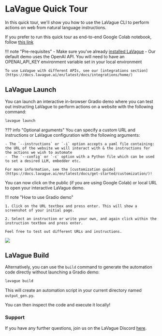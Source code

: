 # LaVague Quick Tour

In this quick tour, we'll show you how to use the LaVague CLI to perform actions on web from natural language instructions.

If you prefer to run this quick tour as end-to-end Google Colab notebook, follow [this link](https://colab.research.google.com/github/lavague-ai/lavague/blob/main/docs/docs/get-started/quick-tour-notebook/quick-tour.ipynb)

!!! note "Pre-requisites"
    - Make sure you've already [installed LaVague](https://docs.lavague.ai/en/latest/docs/get-started/setting-up-la-vague/)
    - Our default demo uses the OpenAI API. You will need to have an OPENAI_API_KEY environment variable set in your local environment

    To use LaVague with different APIs, see our [integrations section](https://docs.lavague.ai/en/latest/docs/integrations/home/)

## LaVague Launch

You can launch an interactive in-browser Gradio demo where you can test out instructing LaVague to perform actions on a website with the following command:

```bash
lavague launch
```

??? info "Optional arguments"
    You can specify a custom URL and instructions or LaVague configuration with the following arguments:

    - The `--instructions` or `-i` option accepts a yaml file containing: the URL of the website we will interact with & the instructions for the actions we wish to automate
    -  The `--config` or `-c` option with a Python file which can be used to set a desired LLM, embedder etc.

    For more information, see the [customization guide](https://docs.lavague.ai/en/latest/docs/get-started/customization/)!

You can now click on the public (if you are using Google Colab) or local URL to open your interactive LaVague demo.

!!! note "How to use Gradio demo"

    1. Click on the URL textbox and press enter. This will show a screenshot of your initial page.

    2. Select an instruction or write your own, and again click within the instruction textbox and press enter.

    Feel free to test out different URLs and instructions.

<img src="https://raw.githubusercontent.com/lavague-ai/LaVague/main/docs/assets/launch_2_openai_py.png" />


## LaVague Build

Alternatively, you can use the `build` command to generate the automation code directly without launching a Gradio demo:

```bash
lavague build
```

This will create an automation script in your current directory named `output_gen.py`.

You can then inspect the code and execute it locally!

### Support

If you have any further questions, join us on the LaVague Discord [here](https://discord.com/invite/SDxn9KpqX9).
